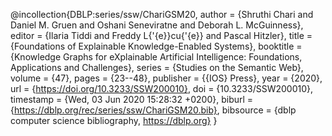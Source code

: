 @incollection{DBLP:series/ssw/ChariGSM20,
  author    = {Shruthi Chari and
               Daniel M. Gruen and
               Oshani Seneviratne and
               Deborah L. McGuinness},
  editor    = {Ilaria Tiddi and
               Freddy L{\'{e}}cu{\'{e}} and
               Pascal Hitzler},
  title     = {Foundations of Explainable Knowledge-Enabled Systems},
  booktitle = {Knowledge Graphs for eXplainable Artificial Intelligence: Foundations,
               Applications and Challenges},
  series    = {Studies on the Semantic Web},
  volume    = {47},
  pages     = {23--48},
  publisher = {{IOS} Press},
  year      = {2020},
  url       = {https://doi.org/10.3233/SSW200010},
  doi       = {10.3233/SSW200010},
  timestamp = {Wed, 03 Jun 2020 15:28:32 +0200},
  biburl    = {https://dblp.org/rec/series/ssw/ChariGSM20.bib},
  bibsource = {dblp computer science bibliography, https://dblp.org}
}